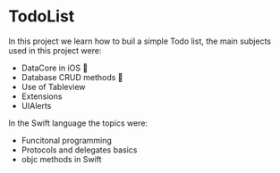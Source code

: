 # TodoList

In this project we learn how to buil a simple Todo list, the main subjects used in this project were:

- DataCore in iOS 📲
- Database CRUD methods 💾
- Use of Tableview 
- Extensions
- UIAlerts

In the Swift language the topics were:

- Funcitonal programming 
- Protocols and delegates basics
- objc methods in Swift
